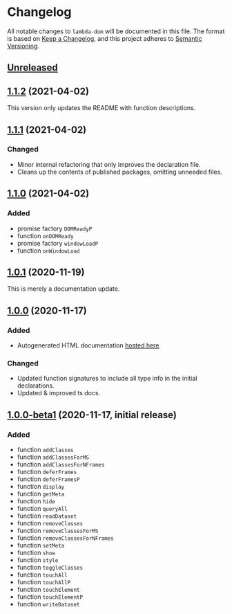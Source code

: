 # Changelog

All notable changes to `lambda-dom` will be documented in this file. The format is based on [Keep a Changelog](https://keepachangelog.com/en/1.0.0/),
and this project adheres to [Semantic Versioning](https://semver.org/spec/v2.0.0.html).

## [Unreleased]

## [1.1.2] (2021-04-02)

This version only updates the README with function descriptions.

## [1.1.1] (2021-04-02)

### Changed

- Minor internal refactoring that only improves the declaration file.
- Cleans up the contents of published packages, omitting unneeded files.

## [1.1.0] (2021-04-02)

### Added

- promise factory `DOMReadyP`
- function `onDOMReady`
- promise factory `windowLoadP`
- function `onWindowLoad`

## [1.0.1] (2020-11-19)

This is merely a documentation update.

## [1.0.0] (2020-11-17)

### Added

- Autogenerated HTML documentation [hosted here][docs].

### Changed

- Updated function signatures to include all type info in the initial declarations.
- Updated & improved ts docs.

## [1.0.0-beta1] (2020-11-17, initial release)

### Added

- function `addClasses`
- function `addClassesForMS`
- function `addClassesForNFrames`
- function `deferFrames`
- function `deferFramesP`
- function `display`
- function `getMeta`
- function `hide`
- function `queryAll`
- function `readDataset`
- function `removeClasses`
- function `removeClassesForMS`
- function `removeClassesForNFrames`
- function `setMeta`
- function `show`
- function `style`
- function `toggleClasses`
- function `touchAll`
- function `touchAllP`
- function `touchElement`
- function `touchElementP`
- function `writeDataset`


[docs]: https://jjwesterkamp.github.io/lambda-dom/

[Unreleased]: https://github.com/JJWesterkamp/lambda-dom/compare/v1.1.2...HEAD
[1.1.2]: https://github.com/JJWesterkamp/lambda-dom/compare/v1.1.1...v1.1.2
[1.1.1]: https://github.com/JJWesterkamp/lambda-dom/compare/v1.1.0...v1.1.1
[1.1.0]: https://github.com/JJWesterkamp/lambda-dom/compare/v1.0.1...v1.1.0
[1.0.1]: https://github.com/JJWesterkamp/lambda-dom/compare/v1.0.0...v1.0.1
[1.0.0]: https://github.com/JJWesterkamp/lambda-dom/compare/v1.0.0-beta1...v1.0.0
[1.0.0-beta1]: https://github.com/JJWesterkamp/lambda-dom/tree/v1.0.0-beta1
